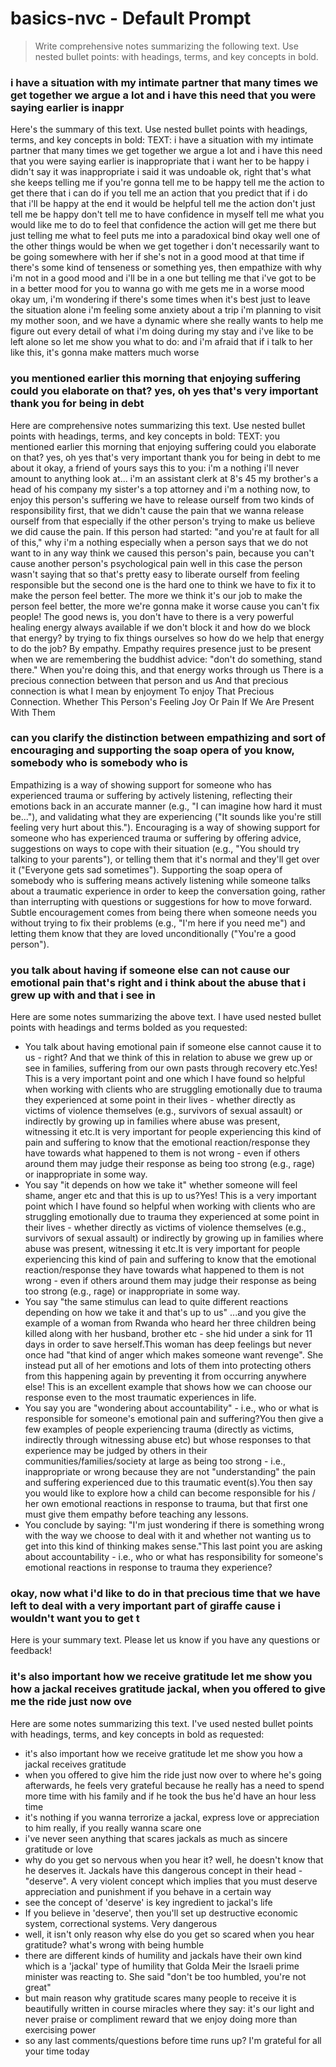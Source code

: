 # basics-nvc - Default Prompt
> Write comprehensive notes summarizing the following text. Use nested bullet points: with headings, terms, and key concepts in bold.

### i have a situation with my intimate partner that many times we get together we argue a lot and i have this need that you were saying earlier is inappr

Here's the summary of this text. Use nested bullet points with headings, terms, and key concepts in bold: 
TEXT: 
i have a situation with my intimate partner that many times we get together we argue a lot and i have this need that you were saying earlier is inappropriate that i want her to be happy i didn't say it was inappropriate i said it was undoable ok, right that's what she keeps telling me if you're gonna tell me to be happy tell me the action to get there that i can do 
if you tell me an action that you predict that if i do that i'll be happy at the end it would be helpful tell me the action don't just tell me be happy don't tell me to have confidence in myself tell me what you would like me to do to feel that confidence
the action will get me there but just telling me what to feel puts me into a paradoxical bind okay well one of the other things would be when we get together i don't necessarily want to be going somewhere with her if she's not in a good mood at that time 
if there's some kind of tenseness or something yes, then empathize with why i'm not in a good mood and i'll be in a one but telling me that i've got to be in a better mood for you to wanna go with me gets me in a worse mood okay um, i'm wondering if there's some times when it's best just to leave the situation alone 
i'm feeling some anxiety about a trip i'm planning to visit my mother soon, and we have a dynamic where she really wants to help me figure out every detail of what i'm doing during my stay and i've like to be left alone so let me show you what to do:
and i'm afraid that if i talk to her like this, it's gonna make matters much worse

### you mentioned earlier this morning that enjoying suffering could you elaborate on that? yes, oh yes that's very important thank you for being in debt 

Here are comprehensive notes summarizing this text. Use nested bullet points with headings, terms, and key concepts in bold: 
TEXT: you mentioned earlier this morning that enjoying suffering could you elaborate on that? yes, oh yes that's very important thank you for being in debt to me about it okay, a friend of yours says this to you: i'm a nothing i'll never amount to anything look at... i'm an assistant clerk at 8's 45 my brother's a head of his company my sister's a top attorney and i'm a nothing now, to enjoy this person's suffering we have to release ourself from two kinds of responsibility first, that we didn't cause the pain that we wanna release ourself from that especially if the other person's trying to make us believe we did cause the pain. If this person had started: \"and you're at fault for all of this,\" why i'm a nothing especially when a person says that we do not want to in any way think we caused this person's pain, because you can't cause another person's psychological pain well in this case the person wasn't saying that so that's pretty easy to liberate ourself from feeling responsible but the second one is the hard one to think we have to fix it to make the person feel better. The more we think it's our job to make the person feel better, the more we're gonna make it worse cause you can't fix people!
The good news is, you don't have to there is a very powerful healing energy always available if we don't block it and how do we block that energy? by trying to fix things ourselves so how do we help that energy to do the job? By empathy. Empathy requires presence just to be present when we are remembering the buddhist advice: \"don't do something, stand there.\" When you're doing this, and that energy works through us There is a precious connection between that person and us And that precious connection is what I mean by enjoyment To enjoy That Precious Connection. Whether This Person's Feeling Joy Or Pain If We Are Present With Them

### can you clarify the distinction between empathizing and sort of encouraging and supporting the soap opera of you know, somebody who is somebody who is

Empathizing is a way of showing support for someone who has experienced trauma or suffering by actively listening, reflecting their emotions back in an accurate manner (e.g., \"I can imagine how hard it must be...\"), and validating what they are experiencing (\"It sounds like you're still feeling very hurt about this.\"). Encouraging is a way of showing support for someone who has experienced trauma or suffering by offering advice, suggestions on ways to cope with their situation (e.g., \"You should try talking to your parents\"), or telling them that it's normal and they'll get over it (\"Everyone gets sad sometimes\"). Supporting the soap opera of somebody who is suffering means actively listening while someone talks about a traumatic experience in order to keep the conversation going, rather than interrupting with questions or suggestions for how to move forward. Subtle encouragement comes from being there when someone needs you without trying to fix their problems (e.g., \"I'm here if you need me\") and letting them know that they are loved unconditionally (\"You're a good person\").

### you talk about having if someone else can not cause our emotional pain that's right and i think about the abuse that i grew up with and that i see in 

Here are some notes summarizing the above text. I have used nested bullet points with headings and terms bolded as you requested: 
- You talk about having emotional pain if someone else cannot cause it to us - right? And that we think of this in relation to abuse we grew up or see in families, suffering from our own pasts through recovery etc.Yes! This is a very important point and one which I have found so helpful when working with clients who are struggling emotionally due to trauma they experienced at some point in their lives - whether directly as victims of violence themselves (e.g., survivors of sexual assault) or indirectly by growing up in families where abuse was present, witnessing it etc.It is very important for people experiencing this kind of pain and suffering to know that the emotional reaction/response they have towards what happened to them is not wrong - even if others around them may judge their response as being too strong (e.g., rage) or inappropriate in some way. 
- You say \"it depends on how we take it\" whether someone will feel shame, anger etc and that this is up to us?Yes! This is a very important point which I have found so helpful when working with clients who are struggling emotionally due to trauma they experienced at some point in their lives - whether directly as victims of violence themselves (e.g., survivors of sexual assault) or indirectly by growing up in families where abuse was present, witnessing it etc.It is very important for people experiencing this kind of pain and suffering to know that the emotional reaction/response they have towards what happened to them is not wrong - even if others around them may judge their response as being too strong (e.g., rage) or inappropriate in some way. 
- You say \"the same stimulus can lead to quite different reactions depending on how we take it and that's up to us\" ...and you give the example of a woman from Rwanda who heard her three children being killed along with her husband, brother etc - she hid under a sink for 11 days in order to save herself.This woman has deep feelings but never once had \"that kind of anger which makes someone want revenge\". She instead put all of her emotions and lots of them into protecting others from this happening again by preventing it from occurring anywhere else! This is an excellent example that shows how we can choose our response even to the most traumatic experiences in life. 
- You say you are \"wondering about accountability\" - i.e., who or what is responsible for someone's emotional pain and suffering?You then give a few examples of people experiencing trauma (directly as victims, indirectly through witnessing abuse etc) but whose responses to that experience may be judged by others in their communities/families/society at large as being too strong - i.e., inappropriate or wrong because they are not \"understanding\" the pain and suffering experienced due to this traumatic event(s).You then say you would like to explore how a child can become responsible for his / her own emotional reactions in response to trauma, but that first one must give them empathy before teaching any lessons. 
- You conclude by saying: \"I'm just wondering if there is something wrong with the way we choose to deal with it and whether not wanting us to get into this kind of thinking makes sense.\"This last point you are asking about accountability - i.e., who or what has responsibility for someone's emotional reactions in response to trauma they experience?

### okay, now what i'd like to do in that precious time that we have left to deal with a very important part of giraffe cause i wouldn't want you to get t

Here is your summary text. Please let us know if you have any questions or feedback!

### it's also important how we receive gratitude let me show you how a jackal receives gratitude jackal, when you offered to give me the ride just now ove

Here are some notes summarizing this text. I've used nested bullet points with headings, terms, and key concepts in bold as requested: 
- it's also important how we receive gratitude let me show you how a jackal receives gratitude 
- when you offered to give him the ride just now over to where he's going afterwards, he feels very grateful because he really has a need to spend more time with his family and if he took the bus he'd have an hour less time
- it's nothing if you wanna terrorize a jackal, express love or appreciation to him really, if you really wanna scare one 
- i've never seen anything that scares jackals as much as sincere gratitude or love 
- why do you get so nervous when you hear it? well, he doesn't know that he deserves it. Jackals have this dangerous concept in their head - \"deserve\". A very violent concept which implies that you must deserve appreciation and punishment if you behave in a certain way 
- see the concept of 'deserve' is key ingredient to jackal's life
- If you believe in 'deserve', then you'll set up destructive economic system, correctional systems. Very dangerous 
- well, it isn't only reason why else do you get so scared when you hear gratitude? what's wrong with being humble 
- there are different kinds of humility and jackals have their own kind which is a 'jackal' type of humility that Golda Meir the Israeli prime minister was reacting to. She said \"don't be too humbled, you're not great\"
- but main reason why gratitude scares many people to receive it is beautifully written in course miracles where they say: 
it's our light and never praise or compliment reward that we enjoy doing more than exercising power 
- so any last comments/questions before time runs up? I'm grateful for all your time today
